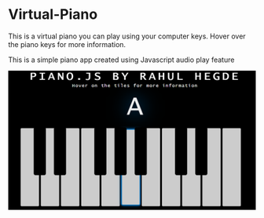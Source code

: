 # Virtual-Piano
This is a virtual piano you can play using your computer keys.
Hover over the piano keys for more information.

This is a simple piano app created using Javascript audio play feature

![Alt text](screenshot.png?raw=true "Virtual Piano by Rahul Hegde")
